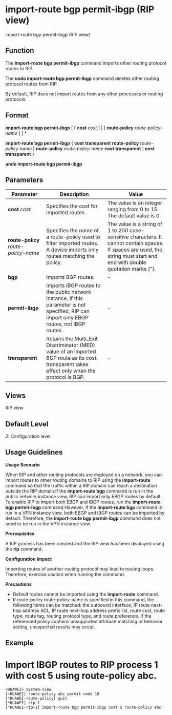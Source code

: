 import-route bgp permit-ibgp (RIP view)
=======================================

import-route bgp permit-ibgp (RIP view)

Function
--------



The **import-route bgp permit-ibgp** command imports other routing protocol routes to RIP.

The **undo import-route bgp permit-ibgp** command deletes other routing protocol routes from RIP.



By default, RIP does not import routes from any other processes or routing protocols.


Format
------

**import-route bgp permit-ibgp** [ [ **cost** *cost* ] | [ **route-policy** *route-policy-name* ] ] \*

**import-route bgp permit-ibgp** { **cost** **transparent** **route-policy** *route-policy-name* | **route-policy** *route-policy-name* **cost** **transparent** | **cost** **transparent** }

**undo import-route bgp permit-ibgp**


Parameters
----------

| Parameter | Description | Value |
| --- | --- | --- |
| **cost** *cost* | Specifies the cost for imported routes. | The value is an integer ranging from 0 to 15. The default value is 0. |
| **route-policy** *route-policy-name* | Specifies the name of a route-policy used to filter imported routes. A device imports only routes matching the policy. | The value is a string of 1 to 200 case-sensitive characters. It cannot contain spaces. If spaces are used, the string must start and end with double quotation marks ("). |
| **bgp** | Imports BGP routes. | - |
| **permit-ibgp** | Imports IBGP routes to the public network instance.  If this parameter is not specified, RIP can import only EBGP routes, not IBGP routes. | - |
| **transparent** | Retains the Multi\_Exit Discriminator (MED) value of an imported BGP route as its cost. transparent takes effect only when the protocol is BGP. | - |



Views
-----

RIP view


Default Level
-------------

2: Configuration level


Usage Guidelines
----------------

**Usage Scenario**

When RIP and other routing protocols are deployed on a network, you can import routes to other routing domains to RIP using the **import-route** command so that the traffic within a RIP domain can reach a destination outside the RIP domain.If the **import-route bgp** command is run in the public network instance view, RIP can import only EBGP routes by default. To enable RIP to import both EBGP and IBGP routes, run the **import-route bgp permit-ibgp** command.However, if the **import-route bgp** command is run in a VPN instance view, both EBGP and IBGP routes can be imported by default. Therefore, the **import-route bgp permit-ibgp** command does not need to be run in the VPN instance view.

**Prerequisites**



A RIP process has been created and the RIP view has been displayed using the **rip** command.



**Configuration Impact**



Importing routes of another routing protocol may lead to routing loops. Therefore, exercise caution when running the command.



**Precautions**

* Default routes cannot be imported using the **import-route** command.
* If route-policy route-policy-name is specified in this command, the following items can be matched: the outbound interface, IP route next-hop address ACL, IP route next-hop address prefix list, route cost, route type, route tag, routing protocol type, and route preference. If the referenced policy contains unsupported attribute matching or behavior setting, unexpected results may occur.


Example
-------

# Import IBGP routes to RIP process 1 with cost 5 using route-policy abc.
```
<HUAWEI> system-view
[~HUAWEI] route-policy abc permit node 10
[*HUAWEI-route-policy] quit
[*HUAWEI] rip 1
[*HUAWEI-rip-1] import-route bgp permit-ibgp cost 5 route-policy abc

```
